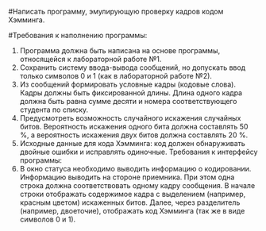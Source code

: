 #Написать программу, эмулирующую проверку кадров кодом Хэмминга. 


#Требования к наполнению программы: 
1. Программа должна быть написана на основе программы, относящейся
к лабораторной работе №1. 
2. Сохранить систему ввода-вывода сообщений, но допускать ввод
только символов 0 и 1 (как в лабораторной работе №2). 
3. Из сообщений формировать условные кадры (кодовые слова). Кадры
должны быть фиксированной длины. Длина одного кадра должна быть равна
сумме десяти и номера соответствующего студента по списку. 
4. Предусмотреть возможность случайного искажения случайных битов. 
Вероятность искажения одного бита должна составлять 50 %, а вероятность
искажения двух битов должна составлять 20 %. 
5. Исходные данные для кода Хэмминга: код должен обнаруживать
двойные ошибки и исправлять одиночные. 
Требования к интерфейсу программы: 
1. В окно статуса необходимо выводить информацию о кодировании. 
Информацию выводить на стороне приемника. При этом одна строка должна
соответствовать одному кадру сообщения. В начале строки отображать
содержимое кадра с выделением (например, красным цветом) искаженных
битов. Далее, через разделитель (например, двоеточие), отображать код
Хэмминга (так же в виде символов 0 и 1).
